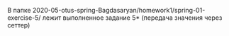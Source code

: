 В папке 2020-05-otus-spring-Bagdasaryan/homework1/spring-01-exercise-5/ лежит выполненное задание 5*
(передача значения через сеттер)

